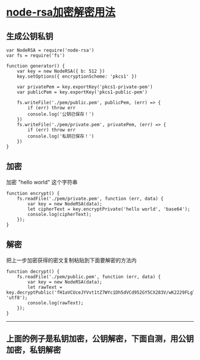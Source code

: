 # [node-rsa加密解密用法](https://tomoya92.github.io/2018/10/12/node-rsa/)

## 生成公钥私钥
```
var NodeRSA = require('node-rsa')
var fs = require('fs')

function generator() {
    var key = new NodeRSA({ b: 512 })
    key.setOptions({ encryptionScheme: 'pkcs1' })
    
    var privatePem = key.exportKey('pkcs1-private-pem')
    var publicPem = key.exportKey('pkcs1-public-pem')
    
    fs.writeFile('./pem/public.pem', publicPem, (err) => {
        if (err) throw err
        console.log('公钥已保存！')
    })
    fs.writeFile('./pem/private.pem', privatePem, (err) => {
        if (err) throw err
        console.log('私钥已保存！')
    })
}
```

## 加密

加密 "hello world" 这个字符串
```
function encrypt() {
    fs.readFile('./pem/private.pem', function (err, data) {
        var key = new NodeRSA(data);
        let cipherText = key.encryptPrivate('hello world', 'base64');
        console.log(cipherText);
    });
}
```

## 解密

把上一步加密获得的密文复制粘贴到下面要解密的方法内

```
function decrypt() {
    fs.readFile('./pem/public.pem', function (err, data) {
        var key = new NodeRSA(data);
        let rawText = key.decryptPublic('fH1aVCUceJYVvt1tZ7WYc1Dh5dVCd952GY5CX283V/wK2229FLgT9WfRNAPMjbTtwL9ghVeYD4Lsi6yM1t4OqA==', 'utf8');
        console.log(rawText);
    });
}
```


--------------------------------------------
## 上面的例子是私钥加密，公钥解密，下面自测，用公钥加密，私钥解密
```

```
